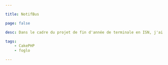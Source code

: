 ```yaml
---

title: NotifBus

page: false

desc: Dans le cadre du projet de fin d'année de terminale en ISN, j'ai dévoloppé Notifbus. Reprennant des briques de <a href="http://foglo.fr">foglo</a>, en rajoutant des notifications, le projet a demandé un travail conséquent. Le code sur Github : <a href="https://github.com/guillaumewuip/NotifBus">Notifbus</a>.

tags:
    - CakePHP
    - foglo

---
```


   